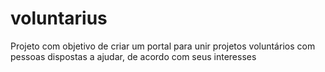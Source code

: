 voluntarius
===========

Projeto com objetivo de criar um portal para unir projetos voluntários com pessoas dispostas a ajudar, de acordo com seus interesses
